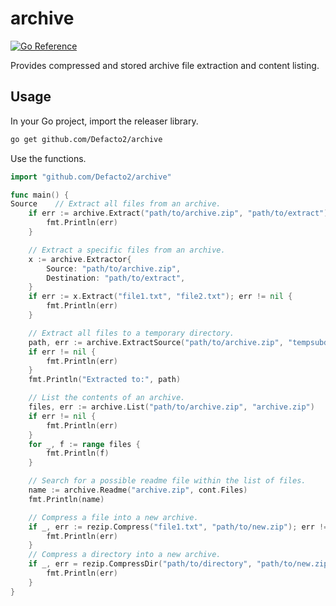# archive

[![Go Reference](https://pkg.go.dev/badge/github.com/Defacto2/archive.svg)](https://pkg.go.dev/github.com/Defacto2/archive)

Provides compressed and stored archive file extraction and content listing.

## Usage

In your Go project, import the releaser library.

```sh
go get github.com/Defacto2/archive
```

Use the functions.

```go
import "github.com/Defacto2/archive"

func main() {
Source    // Extract all files from an archive.
    if err := archive.Extract("path/to/archive.zip", "path/to/extract"); err != nil {
        fmt.Println(err)
    }

    // Extract a specific files from an archive.
    x := archive.Extractor{
        Source: "path/to/archive.zip",
        Destination: "path/to/extract",
    }
    if err := x.Extract("file1.txt", "file2.txt"); err != nil {
        fmt.Println(err)
    }

    // Extract all files to a temporary directory.
    path, err := archive.ExtractSource("path/to/archive.zip", "tempsubdir")
    if err != nil {
        fmt.Println(err)
    }
    fmt.Println("Extracted to:", path)

    // List the contents of an archive.
    files, err := archive.List("path/to/archive.zip", "archive.zip")
    if err != nil {
        fmt.Println(err)
    }
    for _, f := range files {
        fmt.Println(f)
    }

    // Search for a possible readme file within the list of files.
    name := archive.Readme("archive.zip", cont.Files)
    fmt.Println(name)

    // Compress a file into a new archive.
    if _, err := rezip.Compress("file1.txt", "path/to/new.zip"); err != nil {
        fmt.Println(err)
    }
    // Compress a directory into a new archive.
    if _, err = rezip.CompressDir("path/to/directory", "path/to/new.zip"); err != nil {
        fmt.Println(err)
    }
}
```
